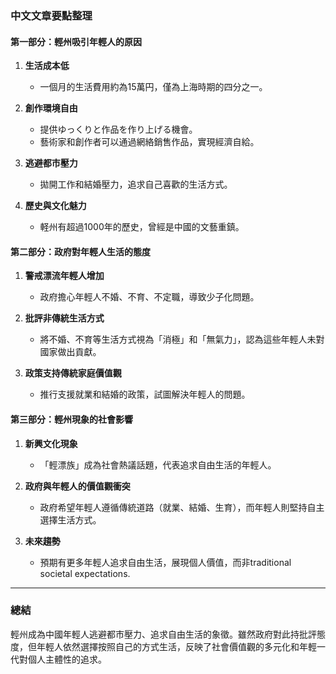 ### 中文文章要點整理

#### 第一部分：輕州吸引年輕人的原因
1. **生活成本低**  
   - 一個月的生活費用約為15萬円，僅為上海時期的四分之一。

2. **創作環境自由**  
   - 提供ゆっくりと作品を作り上げる機會。
   - 藝術家和創作者可以通過網絡銷售作品，實現經濟自給。

3. **逃避都市壓力**  
   - 拋開工作和結婚壓力，追求自己喜歡的生活方式。

4. **歷史與文化魅力**  
   - 軽州有超過1000年的歷史，曾經是中國的文藝重鎮。

#### 第二部分：政府對年輕人生活的態度
1. **警戒漂流年輕人增加**  
   - 政府擔心年輕人不婚、不育、不定職，導致少子化問題。

2. **批評非傳統生活方式**  
   - 將不婚、不育等生活方式視為「消極」和「無氣力」，認為這些年輕人未對國家做出貢獻。

3. **政策支持傳統家庭價值觀**  
   - 推行支援就業和結婚的政策，試圖解決年輕人的問題。

#### 第三部分：輕州現象的社會影響
1. **新興文化現象**  
   - 「輕漂族」成為社會熱議話題，代表追求自由生活的年輕人。

2. **政府與年輕人的價值觀衝突**  
   - 政府希望年輕人遵循傳統道路（就業、結婚、生育），而年輕人則堅持自主選擇生活方式。

3. **未來趨勢**  
   - 預期有更多年輕人追求自由生活，展現個人價值，而非traditional societal expectations.

---

### 總結
輕州成為中國年輕人逃避都市壓力、追求自由生活的象徵。雖然政府對此持批評態度，但年輕人依然選擇按照自己的方式生活，反映了社會價值觀的多元化和年輕一代對個人主體性的追求。